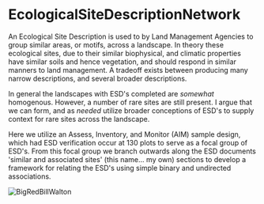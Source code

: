 # EcologicalSiteDescriptionNetwork

An Ecological Site Description is used to by Land Management Agencies to group similar areas, or motifs, across a landscape. In theory these ecological sites, due to their similar biophysical, and climatic properties have similar soils and hence vegetation, and should respond in similar manners to land management. A tradeoff exists between producing many narrow descriptions, and several broader descriptions. 

In general the landscapes with ESD's completed are *somewhat* homogenous. However, a number of rare sites are still present. I argue that we can form, and as *needed* utilize broader conceptions of ESD's to supply context for rare sites across the landscape.

Here we utilize an Assess, Inventory, and Monitor (AIM) sample design, which had ESD verification occur at 130 plots to serve as a focal group of ESD's. From this focal group we branch outwards along the ESD documents 'similar and associated sites' (this name... my own) sections to develop a framework for relating the ESD's using simple binary and undirected associations. 

![BigRedBillWalton](./results/ESDGraph.jpg)

